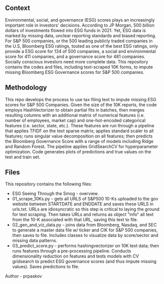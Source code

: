 ## Context
Environmental, social, and governance (ESG) scores plays an increasingly important role in investors' decisions. According to JP Morgan, 500 billion dollars of investments flowed into ESG funds in 2021. Yet, ESG data is marked by missing data, unclear reporting standards and biased reporting. For S&P 500 companies, or the 500 leading publicly traded companies in the U.S, Bloomberg ESG ratings, touted as one of the best ESG ratings, only provide a ESG score for 134 of 500 companies, a social and environmental score for 411 companies, and a governance score for 481 companies. Socially conscious investors need more complete data. This repository contains the codes and files, including text-scraped 10K forms, to impute missing Bloomberg ESG Governance scores for S&P 500 companies. 

## Methodology
This repo develops the process to use tax filing text to impute missing ESG scores for S&P 500 Companies. Given the size of the 10K reports, the code employs HashVectorizer to obtain partial fits in batches, then merges resulting columns with an additional matrix of numerical features (i.e. number of employees, market cap) and one-hot-encoded categorical features (i.e. sector, state, etc.). These features are run through a pipeline that applies TFIDF on the text sparse matrix; applies standard scaler to all features; runs singular value decomposition on all features; then predicts the Bloomberg Governance Score with a range of models including Ridge and Random Forest. The pipeline applies GridSearchCV for hyperparameter optimization. Code generates plots of predictions and true values on the test and train set.

## Files
This repository contains the following files:
* ESG Seeing Through the Smog - overview. 
* 01_scrape_10Ks.py - gets all URLS of S&P500 10-Ks uploaded to the gov website between STARTDATE and ENDDATE and saves these URLS in urls.txt. URLs are idiosyncratic so this step is critical to laying the ground for text scraping. Then takes URLs and returns as object "info" all text from the 10-K associated with that URL, saving this text to file.
* 02_gen_and_viz_data.py - joins data from Bloomberg, Nasdaq, and SEC to generate a master data file w/ ticker and CIK for S&P 500 companies, then saves to file. Includes classes to visualize data by score/sector and missing data patterns.
* 03_predict_score.py - performs hashingvectorizer on 10K text data; then runs features through a pre-processing pipeline. Conducts dimensionality reduction on features and tests models with CV gridsearch to predict ESG governance scores (and thus impute missing values). Saves predictions to file.

Author - prpaskov 